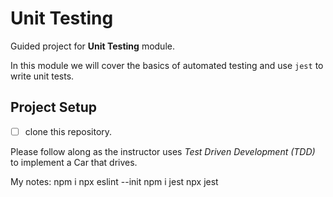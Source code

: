 # Unit Testing

Guided project for **Unit Testing** module.

In this module we will cover the basics of automated testing and use `jest` to write unit tests.

## Project Setup

- [ ] clone this repository.

Please follow along as the instructor uses _Test Driven Development (TDD)_ to implement a Car that drives.

My notes:
npm i
npx eslint --init
npm i jest
npx jest
